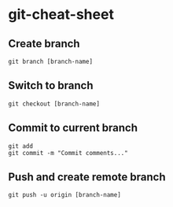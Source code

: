 # git-cheat-sheet

## Create branch
```
git branch [branch-name]
```

## Switch to branch
```
git checkout [branch-name]
```

## Commit to current branch
```
git add
git commit -m "Commit comments..."
```

## Push and create remote branch
```
git push -u origin [branch-name]
```

